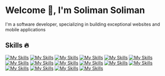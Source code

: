 <h1>Welcome 👋, I'm Soliman Soliman</h1>
<p> I'm a software developer, specializing in building   exceptional websites and mobile applications</p>
<h2> Skills 🔥</h2>

[![My Skills](https://skillicons.dev/icons?i=java)](https://www.java.com/)
[![My Skills](https://skillicons.dev/icons?i=spring)](https://www.java.com/)
[![My Skills](https://skillicons.dev/icons?i=php)](https://www.java.com/)
[![My Skills](https://skillicons.dev/icons?i=react)](https://www.java.com/)
[![My Skills](https://skillicons.dev/icons?i=javascript)](https://www.java.com/)
[![My Skills](https://skillicons.dev/icons?i=html)](https://www.java.com/)
[![My Skills](https://skillicons.dev/icons?i=css)](https://www.java.com/)
[![My Skills](https://skillicons.dev/icons?i=tailwindcss)](https://www.java.com/)
[![My Skills](https://skillicons.dev/icons?i=postgres)](https://www.java.com/)
[![My Skills](https://skillicons.dev/icons?i=mysql)](https://www.java.com/)
[![My Skills](https://skillicons.dev/icons?i=sqlite)](https://www.java.com/)
[![My Skills](https://skillicons.dev/icons?i=firebase)](https://www.java.com/)
[![My Skills](https://skillicons.dev/icons?i=git)](https://www.java.com/)
[![My Skills](https://skillicons.dev/icons?i=github)](https://www.java.com/)
[![My Skills](https://skillicons.dev/icons?i=figma)](https://www.java.com/)
[![My Skills](https://skillicons.dev/icons?i=xd)](https://www.java.com/)
